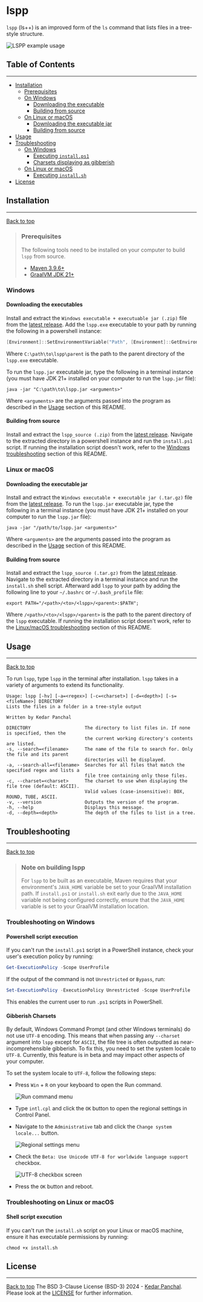 # lspp
`lspp` (ls++) is an improved form of the `ls` command that lists files in a tree-style structure.  

![LSPP example usage](images/lsppexample.JPG)

## Table of Contents

---
* [Installation](#installation)
  * [Prerequisites](#prerequisites)
  * [On Windows](#windows)
    * [Downloading the executable](#downloading-the-executables)
    * [Building from source](#building-from-source)
  * [On Linux or macOS](#linux-or-macOS)
    * [Downloading the executable jar](#downloading-the-executable-jar)
    * [Building from source](#building-from-source-1)
* [Usage](#usage)
* [Troubleshooting](#troubleshooting)
  * [On Windows](#troubleshooting-on-windows)
    * [Executing `install.ps1`](#powershell-script-execution)
    * [Charsets displaying as gibberish](#gibberish-charsets)
  * [On Linux or macOS](#troubleshooting-on-linux-or-macos)
    * [Executing `install.sh`](#shell-script-execution)
* [License](#license)

## Installation

---
[Back to top](#table-of-contents)
> ### Prerequisites
> The following tools need to be installed on your computer to build `lspp` from source.
> * [Maven 3.9.6+](https://maven.apache.org/download.cgi)
> * [GraalVM JDK 21+](https://www.graalvm.org/downloads/)

### Windows

#### Downloading the executables
Install and extract the `Windows executable + executuable jar (.zip)` file from the
[latest release](https://github.com/KedarPanchal/). Add the `lspp.exe` executable to your path by running the following
in a powershell instance:
```powershell
[Environment]::SetEnvironmentVariable("Path", [Environment]::GetEnvironmentVariable("Path", [EnvironmentVariableTarget]::User) + ";" + "C:\path\to\lspp\parent", [System.EnvironmentVariableTarget]::User)
```
Where `C:\path\to\lspp\parent` is the path to the parent directory of the `lspp.exe` executable.  

To run the `lspp.jar` executable jar, type the following in a terminal instance (you must have JDK 21+ installed on your
computer to run the `lspp.jar` file):
```shell
java -jar "C:\path\to\lspp.jar <arguments>"
```
Where `<arguments>` are the arguments passed into the program as described in the [Usage](#usage) section of this
README.

#### Building from source
Install and extract the `lspp_source (.zip)` from the [latest release](https://github.com/KedarPanchal/releases/latest).
Navigate to the extracted directory in a powershell instance and run the `install.ps1` script. If running the
installation script doesn't work, refer to the [Windows troubleshooting](#troubleshooting-on-windows) section of this README.

### Linux or macOS

#### Downloading the executable jar
Install and extract the `Windows executable + executable jar (.tar.gz)` file from the
[latest release](https://github.com/KedarPanchal/). To run the `lspp.jar` executable jar, type the following in a
terminal instance (you must have JDK 21+ installed on your computer to run the `lspp.jar` file):
```shell
java -jar "/path/to/lspp.jar <arguments>"
```
Where `<arguments>` are the arguments passed into the program as described in the [Usage](#usage) section of this
README.

#### Building from source
Install and extract the `lspp_source (.tar.gz)` from the [latest release](https://github.com/KedarPanchal/).
Navigate to the extracted directory in a terminal instance and run the `install.sh` shell script. Afterward add `lspp`
to your path by adding the following line to your `~/.bashrc` or `~/.bash_profile` file:
```shell
export PATH="/<path>/<to>/<lspp>/<parent>:$PATH";
```
Where `/<path>/<to>/<lspp>/<parent>` is the path to the parent directory of the `lspp` executable. If running the
installation script doesn't work, refer to the [Linux/macOS troubleshooting](#troubleshooting-on-linux-or-macos) section of this README.

## Usage

---
[Back to top](#table-of-contents)

To run `lspp`, type `lspp` in the terminal after installation. `lspp` takes in a variety of arguments to extend its
functionality.

```
Usage: lspp [-hv] [-a=<regex>] [-c=<charset>] [-d=<depth>] [-s=<fileName>] DIRECTORY
Lists the files in a folder in a tree-style output

Written by Kedar Panchal

DIRECTORY                    The directory to list files in. If none is specified, then the
                             the current working directory's contents are listed.
-s, --search=<filename>      The name of the file to search for. Only the file and its parent
                             directories will be displayed.
-a, --search-all=<filename>  Searches for all files that match the specified regex and lists a
                             file tree containing only those files.
-c, --charset=<charset>      The charset to use when displaying the file tree (default: ASCII).
                             Valid values (case-insensitive): BOX, ROUND, TUBE, ASCII.
-v, --version                Outputs the version of the program.
-h, --help                   Displays this message.
-d, --depth=<depth>          The depth of the files to list in a tree.
```

## Troubleshooting

---
[Back to top](#table-of-contents)
> ### Note on building lspp
> For `lspp` to be built as an executable, Maven requires that your environment's `JAVA_HOME` variable be set
> to your GraalVM installation path. If `install.ps1` or `install.sh` exit early due to the `JAVA_HOME` variable not
> being configured correctly, ensure that the `JAVA_HOME` variable is set to your GraalVM installation location.

### Troubleshooting on Windows

#### Powershell script execution
If you can't run the `install.ps1` script in a PowerShell instance, check your user's execution policy by running:
```powershell
Get-ExecutionPolicy -Scope UserProfile
``` 
If the output of the command is not `Unrestricted` or `Bypass`, run:
```powershell
Set-ExecutionPolicy -ExecutionPolicy Unrestricted -Scope UserProfile
```
This enables the current user to run `.ps1` scripts in PowerShell.

#### Gibberish Charsets
By default, Windows Command Prompt (and other Windows terminals) do not use `UTF-8` encoding. This means that when
passing any `--charset` argument into `lspp` except for `ASCII`, the file tree is often outputted as
near-incomprehensible gibberish. To fix this, you need to set the system locale to `UTF-8`. Currently, this feature is
in beta and may impact other aspects of your computer.

To set the system locale to `UTF-8`, follow the following steps:
* Press `Win` + `R` on your keyboard to open the Run command.
   
  ![Run command menu](images/RunMenu.JPG)  
* Type `intl.cpl` and click the `OK` button to open the regional settings in Control Panel.  
* Navigate to the `Administrative` tab and click the `Change system locale...` button.  

  ![Regional settings menu](images/RegionalSettings.JPG)  
* Check the `Beta: Use Unicode UTF-8 for worldwide language support` checkbox.  

  ![UTF-8 checkbox screen](images/UTF8Menu.JPG)  
* Press the `OK` button and reboot.
### Troubleshooting on Linux or macOS

#### Shell script execution
If you can't run the `install.sh` script on your Linux or macOS machine, ensure it has executable permissions by
running:
```shell
chmod +x install.sh
```
## License

---
[Back to top](#table-of-contents)
The BSD 3-Clause License (BSD-3) 2024 - [Kedar Panchal](https://github.com/KedarPanchal). Please look at the
[LICENSE](LICENSE) for further information.

